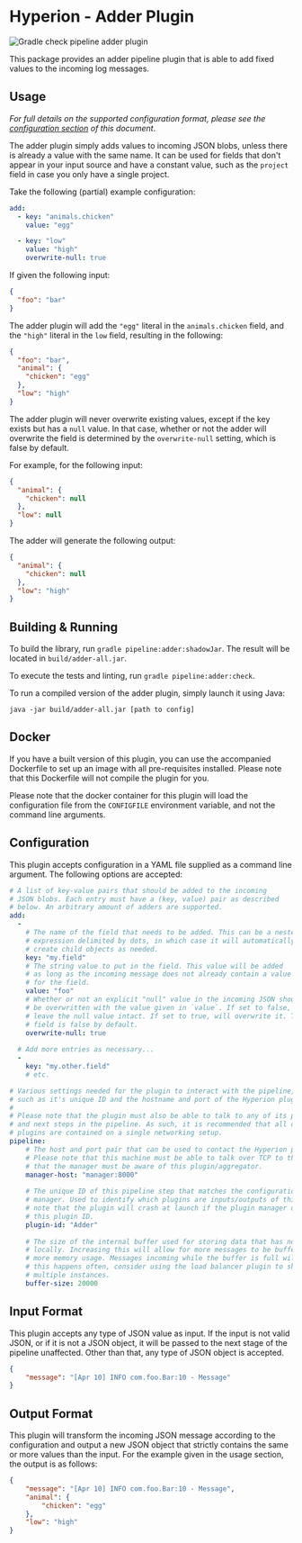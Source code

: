 # Hyperion - Adder Plugin

![Gradle check pipeline adder plugin](https://github.com/SERG-Delft/monitoring-aware-ides/workflows/Gradle%20check%20pipeline%20adder%20plugin/badge.svg)

This package provides an adder pipeline plugin that is able to add fixed values to the incoming log messages.

## Usage

_For full details on the supported configuration format, please see the [configuration section](#Configuration) of this document_.

The adder plugin simply adds values to incoming JSON blobs, unless there is already a value with the same name. It can be used for fields that don't appear in your input source and have a constant value, such as the `project` field in case you only have a single project.

Take the following (partial) example configuration:

```yaml
add:
  - key: "animals.chicken"
    value: "egg"

  - key: "low"
    value: "high"
    overwrite-null: true
```

If given the following input:

```json
{
  "foo": "bar"
}
```

The adder plugin will add the `"egg"` literal in the `animals.chicken` field, and the `"high"` literal in the `low` field, resulting in the following:

```json
{
  "foo": "bar",
  "animal": {
    "chicken": "egg"
  },
  "low": "high"
}
```

The adder plugin will never overwrite existing values, except if the key exists but has a `null` value. In that case, whether or not the adder will overwrite the field is determined by the `overwrite-null` setting, which is false by default.

For example, for the following input:

```json
{
  "animal": {
    "chicken": null
  },
  "low": null
}
```

The adder will generate the following output:

```json
{
  "animal": {
    "chicken": null
  },
  "low": "high"
}
```

## Building & Running

To build the library, run `gradle pipeline:adder:shadowJar`. The result will be located in `build/adder-all.jar`.

To execute the tests and linting, run `gradle pipeline:adder:check`.

To run a compiled version of the adder plugin, simply launch it using Java:

```shell script
java -jar build/adder-all.jar [path to config]
```

## Docker

If you have a built version of this plugin, you can use the accompanied Dockerfile to set up an image with all pre-requisites installed. Please note that this Dockerfile will not compile the plugin for you.

Please note that the docker container for this plugin will load the configuration file from the `CONFIGFILE` environment variable, and not the command line arguments.

## Configuration

This plugin accepts configuration in a YAML file supplied as a command line argument. The following options are accepted:

```yaml
# A list of key-value pairs that should be added to the incoming
# JSON blobs. Each entry must have a (key, value) pair as described
# below. An arbitrary amount of adders are supported.
add:
  -
    # The name of the field that needs to be added. This can be a nested
    # expression delimited by dots, in which case it will automatically
    # create child objects as needed.
    key: "my.field"
    # The string value to put in the field. This value will be added 
    # as long as the incoming message does not already contain a value
    # for the field.
    value: "foo"
    # Whether or not an explicit "null" value in the incoming JSON should
    # be overwritten with the value given in `value`. If set to false, will
    # leave the null value intact. If set to true, will overwrite it. This
    # field is false by default.
    overwrite-null: true
    
  # Add more entries as necessary...
  -
    key: "my.other.field"
    # etc.

# Various settings needed for the plugin to interact with the pipeline,
# such as it's unique ID and the hostname and port of the Hyperion plugin manager.
# 
# Please note that the plugin must also be able to talk to any of its previous
# and next steps in the pipeline. As such, it is recommended that all of the 
# plugins are contained on a single networking setup.
pipeline:
    # The host and port pair that can be used to contact the Hyperion plugin manager.
    # Please note that this machine must be able to talk over TCP to the manager and
    # that the manager must be aware of this plugin/aggregator.
    manager-host: "manager:8000"
  
    # The unique ID of this pipeline step that matches the configuration of the plugin
    # manager. Used to identify which plugins are inputs/outputs of this step. Please
    # note that the plugin will crash at launch if the plugin manager does not recognize
    # this plugin ID.
    plugin-id: "Adder"
  
    # The size of the internal buffer used for storing data that has not yet been processed
    # locally. Increasing this will allow for more messages to be buffered, at the cost of
    # more memory usage. Messages incoming while the buffer is full will be thrown away. If
    # this happens often, consider using the load balancer plugin to shard this plugin across
    # multiple instances.
    buffer-size: 20000
```

## Input Format

This plugin accepts any type of JSON value as input. If the input is not valid JSON, or if it is not a JSON object, it will be passed to the next stage of the pipeline unaffected. Other than that, any type of JSON object is accepted.

```json
{
    "message": "[Apr 10] INFO com.foo.Bar:10 - Message"
}
```

## Output Format

This plugin will transform the incoming JSON message according to the configuration and output a new JSON object that strictly contains the same or more values than the input. For the example given in the usage section, the output is as follows:

```json
{
    "message": "[Apr 10] INFO com.foo.Bar:10 - Message",
    "animal": {
        "chicken": "egg"
    },
    "low": "high"
}
```
